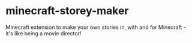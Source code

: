 # minecraft-storey-maker
Minecraft extension to make your own stories in, with and for Minecraft - it's like being a movie director!
